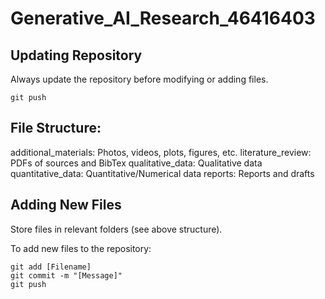 # Generative_AI_Research_46416403

## Updating Repository
Always update the repository before modifying or adding files.

```console
git push
```

## File Structure:
additional_materials: Photos, videos, plots, figures, etc.
literature_review: PDFs of sources and BibTex
qualitative_data: Qualitative data
quantitative_data: Quantitative/Numerical data
reports: Reports and drafts

## Adding New Files
Store files in relevant folders (see above structure).

To add new files to the repository:

```console
git add [Filename]
git commit -m "[Message]"
git push
```